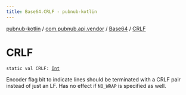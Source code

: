 ```yaml
---
title: Base64.CRLF - pubnub-kotlin
---
```


[pubnub-kotlin](../../index.html) / [com.pubnub.api.vendor](../index.html) / [Base64](index.html) / [CRLF](./-c-r-l-f.html)

# CRLF

`static val CRLF: `[`Int`](https://kotlinlang.org/api/latest/jvm/stdlib/kotlin/-int/index.html)

Encoder flag bit to indicate lines should be terminated with a CRLF pair instead of just an LF. Has no effect if `NO_WRAP` is specified as well.

